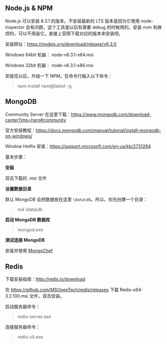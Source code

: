 ## Node.js & NPM

Node.js 可以安装 6.3.1 的版本。不安装最新的 LTS 版本是因为它使用 node-inspector 会有问题，这个工具是以后有需要 debug 的时候用的。安装 nvm 有麻烦的，可以不用装它。直接上官网下载对应的版本来安装吧。

安装网址：https://nodejs.org/download/release/v6.3.1/

Windows 64bit 机器：
node-v6.3.1-x64.msi 

Windows 32bit 机器：
node-v6.3.1-x86.msi

安装完以后，升级一下 NPM。在命令行输入以下命令：

>npm install npm@latest -g

## MongoDB

Community Server 在这里下载：https://www.mongodb.com/download-center?jmp=hero#community

官方安装教程：https://docs.mongodb.com/manual/tutorial/install-mongodb-on-windows/

Window Hotfix 安装：https://support.microsoft.com/en-us/kb/2731284

基本步骤：

**安装**  

双击下载的 .msi 文件

**设置数据目录**  

默认 MongoDB 会把数据放在这里 `\data\db`。所以，你先创建一个目录：

>md \data\db

**启动 MongoDB 数据库**

>mongod.exe

**测试连接 MongoDB**

安装并使用 [MongoChef](./01-environment-mongochef.md)  


## Redis

下载安装指南：http://redis.io/download

在 https://github.com/MSOpenTech/redis/releases 下载 Redis-x64-3.2.100.msi 文件，双击安装。

启动服务器命令：  

>redis-server.exe

连接服务器命令：  

>redis-cli.exe
